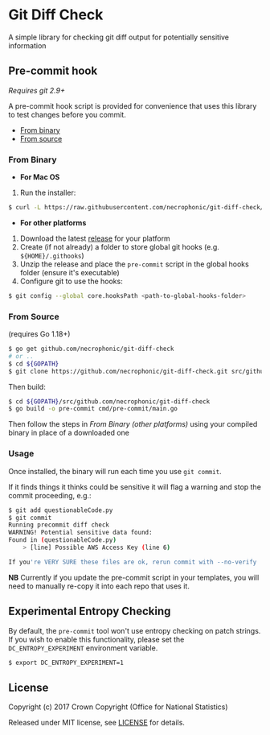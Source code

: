 # Git Diff Check

A simple library for checking git diff output for potentially sensitive information

## Pre-commit hook

*Requires git 2.9+*

A pre-commit hook script is provided for convenience that uses this library
to test changes before you commit.

- [From binary](#from-binary)
- [From source](#from-source)

### From Binary

- **For Mac OS**

1. Run the installer:

```sh
$ curl -L https://raw.githubusercontent.com/necrophonic/git-diff-check/master/install.sh | sh
```

- **For other platforms**

1. Download the latest [release](https://github.com/necrophonic/git-diff-check/releases) for your platform
1. Create (if not already) a folder to store global git hooks (e.g. `${HOME}/.githooks`)
1. Unzip the release and place the `pre-commit` script in the global hooks folder (ensure it's executable)
1. Configure git to use the hooks:

```sh
$ git config --global core.hooksPath <path-to-global-hooks-folder>
```

### From Source

(requires Go 1.18+)

```sh
$ go get github.com/necrophonic/git-diff-check
# or ..
$ cd ${GOPATH}
$ git clone https://github.com/necrophonic/git-diff-check.git src/github.com/necrophonic/git-diff-check
```

Then build:

```sh
$ cd ${GOPATH}/src/github.com/necrophonic/git-diff-check
$ go build -o pre-commit cmd/pre-commit/main.go
```

Then follow the steps in *From Binary (other platforms)* using your compiled binary
in place of a downloaded one

### Usage

Once installed, the binary will run each time you use `git commit`.

If it finds things it thinks could be sensitive it will flag a warning and stop
the commit proceeding, e.g.:

```sh
$ git add questionableCode.py
$ git commit
Running precommit diff check
WARNING! Potential sensitive data found:
Found in (questionableCode.py)
    > [line] Possible AWS Access Key (line 6)

If you're VERY SURE these files are ok, rerun commit with --no-verify
```

**NB** Currently if you update the pre-commit script in your templates, you will
need to manually re-copy it into each repo that uses it.

## Experimental Entropy Checking

By default, the `pre-commit` tool won't use entropy checking on patch strings. If you
wish to enable this functionality, please set the `DC_ENTROPY_EXPERIMENT` environment
variable.

```sh
$ export DC_ENTROPY_EXPERIMENT=1
```

## License

Copyright (c) 2017 Crown Copyright (Office for National Statistics)

Released under MIT license, see [LICENSE](LICENSE) for details.
